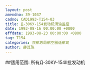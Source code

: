 ```yaml
---
layout: post
amendno: 39-1037
cadno: CAD1993-T154-03
title: Д-30КУ-154发动机滑油监控
date: 1993-08-16 00:00:00 +0800
effdate: 1993-08-23 00:00:00 +0800
tag: T154
categories: 民航总局航空器适航司
author: 薛其珠
---
```


##适用范围:
所有Д-30КУ-154Ⅱ批发动机

